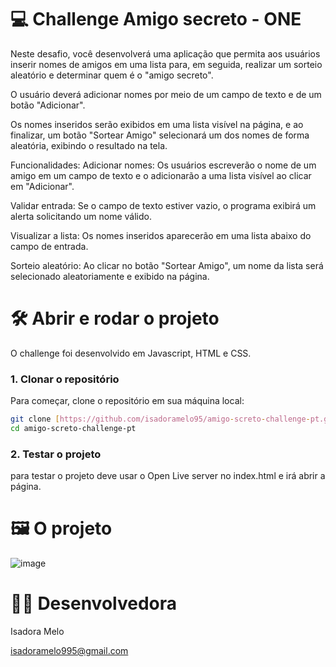 
# :computer: Challenge Amigo secreto - ONE

Neste desafio, você desenvolverá uma aplicação que permita aos usuários inserir nomes de amigos em uma lista para, em seguida, realizar um sorteio aleatório e determinar quem é o "amigo secreto".

O usuário deverá adicionar nomes por meio de um campo de texto e de um botão "Adicionar".

Os nomes inseridos serão exibidos em uma lista visível na página, e ao finalizar, um botão "Sortear Amigo" selecionará um dos nomes de forma aleatória, exibindo o resultado na tela.

Funcionalidades:
Adicionar nomes: Os usuários escreverão o nome de um amigo em um campo de texto e o adicionarão a uma lista visível ao clicar em "Adicionar".

Validar entrada: Se o campo de texto estiver vazio, o programa exibirá um alerta solicitando um nome válido.

Visualizar a lista: Os nomes inseridos aparecerão em uma lista abaixo do campo de entrada.

Sorteio aleatório: Ao clicar no botão "Sortear Amigo", um nome da lista será selecionado aleatoriamente e exibido na página.

# 🛠️ Abrir e rodar o projeto

O challenge foi desenvolvido em Javascript, HTML e CSS.

### 1. Clonar o repositório
Para começar, clone o repositório em sua máquina local:
```bash
git clone [https://github.com/isadoramelo95/amigo-screto-challenge-pt.git]
cd amigo-screto-challenge-pt
```
### 2. Testar o projeto
para testar o projeto deve usar o Open Live server no index.html e irá abrir a página.


# 🖼️ O projeto

![image](https://github.com/user-attachments/assets/16688b27-0ae3-4dcd-888d-6f0593bf8689)

# 👷‍♀️ Desenvolvedora

Isadora Melo 

isadoramelo995@gmail.com

